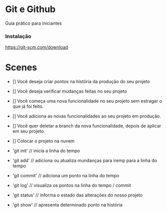 # Git e Github

Guia prático para iniciantes

### Instalação

https://git-scm.com/download

# Scenes

- [] Você deseja criar pontos na história da produção do seu projeto
- [] Você deseja verificar mudanças feitas no seu projeto

- [] Você começa uma nova funcionalidade no seu projeto sem estragar o que já foi feito.
- [] Você adiciona as novas funcionalidades ao seu projeto em produção.
- [] Você quer deletar a branch da nova funcionalidade, depois de aplicar em seu projeto.

- [] Colocar o projeto na nuvem

- 'git init'	// inicia a linha do tempo
- 'git add'	// adiciona ou atualiza mundanças para iremp para a linha do tempo
- 'git commit'	// adiciona um ponto na linha do tempo
- 'git log'	// visualiza os pontos na linha do tempo / commit
- 'git status'	// informa o estado das alterações do nosso projeto
- 'git show'	// apresenta determinado ponto na história
